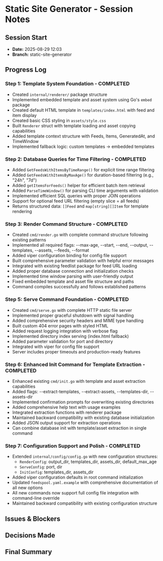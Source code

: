 # Static Site Generator - Session Notes

## Session Start
- **Date:** 2025-08-29 12:03
- **Branch:** static-site-generator

## Progress Log

### Step 1: Template System Foundation - COMPLETED
- Created `internal/renderer/` package structure
- Implemented embedded template and asset system using Go's `embed` package
- Created default HTML template in `templates/index.html` with feed and item display
- Created basic CSS styling in `assets/style.css`
- Built `Renderer` struct with template loading and asset copying capabilities
- Added template context structure with Feeds, Items, GeneratedAt, and TimeWindow
- Implemented fallback logic: custom templates → embedded templates

### Step 2: Database Queries for Time Filtering - COMPLETED
- Added `GetFeedsWithItemsByTimeRange()` for explicit time range filtering
- Added `GetFeedsWithItemsByMaxAge()` for duration-based filtering (e.g., "24h", "7d")
- Added `getItemsForFeeds()` helper for efficient batch item retrieval
- Added `ParseTimeWindow()` for parsing CLI time arguments with validation
- Implemented efficient SQL queries with proper JOIN operations
- Support for optional feed URL filtering (empty slice = all feeds)
- Returns structured data: `[]Feed` and `map[string][]Item` for template rendering

### Step 3: Render Command Structure - COMPLETED
- Created `cmd/render.go` with complete command structure following existing patterns
- Implemented all required flags: --max-age, --start, --end, --output, --templates, --assets, --feeds, --format
- Added viper configuration binding for config file support
- Built comprehensive parameter validation with helpful error messages
- Integrated with existing feedlist package for feed URL loading
- Added proper database connection and initialization checks
- Implemented time window parsing with user-friendly output
- Fixed embedded template and asset file structure and paths
- Command compiles successfully and follows established patterns

### Step 5: Serve Command Foundation - COMPLETED
- Created `cmd/serve.go` with complete HTTP static file server
- Implemented proper graceful shutdown with signal handling
- Added comprehensive security headers and MIME type handling
- Built custom 404 error pages with styled HTML
- Added request logging integration with verbose flag
- Implemented directory index serving (index.html fallback)
- Added parameter validation for port and directory
- Integrated with viper for config file support
- Server includes proper timeouts and production-ready features

### Step 6: Enhanced Init Command for Template Extraction - COMPLETED
- Enhanced existing `cmd/init.go` with template and asset extraction capabilities
- Added flags: --extract-templates, --extract-assets, --templates-dir, --assets-dir
- Implemented confirmation prompts for overwriting existing directories
- Added comprehensive help text with usage examples
- Integrated extraction functions with renderer package
- Maintained backward compatibility with existing database initialization
- Added JSON output support for extraction operations
- Can combine database init with template/asset extraction in single command

### Step 7: Configuration Support and Polish - COMPLETED
- Extended `internal/config/config.go` with new configuration structures:
  - `RenderConfig`: output_dir, templates_dir, assets_dir, default_max_age  
  - `ServeConfig`: port, dir
  - `InitConfig`: templates_dir, assets_dir
- Added viper configuration defaults in root command initialization
- Updated `feedspool.yaml.example` with comprehensive documentation of all new options
- All new commands now support full config file integration with command-line override
- Maintained backward compatibility with existing configuration structure


## Issues & Blockers


## Decisions Made


## Final Summary
